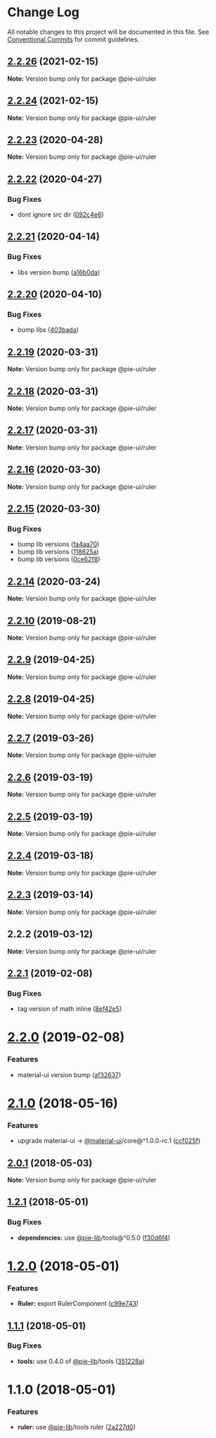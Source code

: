 # Change Log

All notable changes to this project will be documented in this file.
See [Conventional Commits](https://conventionalcommits.org) for commit guidelines.

## [2.2.26](https://github.com/pie-framework/pie-ui/compare/@pie-ui/ruler@2.2.24...@pie-ui/ruler@2.2.26) (2021-02-15)

**Note:** Version bump only for package @pie-ui/ruler





## [2.2.24](https://github.com/pie-framework/pie-ui/compare/@pie-ui/ruler@2.2.23...@pie-ui/ruler@2.2.24) (2021-02-15)

**Note:** Version bump only for package @pie-ui/ruler





## [2.2.23](https://github.com/pie-framework/pie-ui/compare/@pie-ui/ruler@2.2.22...@pie-ui/ruler@2.2.23) (2020-04-28)

**Note:** Version bump only for package @pie-ui/ruler





## [2.2.22](https://github.com/pie-framework/pie-ui/compare/@pie-ui/ruler@2.2.21...@pie-ui/ruler@2.2.22) (2020-04-27)


### Bug Fixes

* dont ignore src dir ([092c4e6](https://github.com/pie-framework/pie-ui/commit/092c4e6))





## [2.2.21](https://github.com/pie-framework/pie-ui/compare/@pie-ui/ruler@2.2.20...@pie-ui/ruler@2.2.21) (2020-04-14)


### Bug Fixes

* libs version bump ([a16b0da](https://github.com/pie-framework/pie-ui/commit/a16b0da))





## [2.2.20](https://github.com/pie-framework/pie-ui/compare/@pie-ui/ruler@2.2.19...@pie-ui/ruler@2.2.20) (2020-04-10)


### Bug Fixes

* bump libs ([403bada](https://github.com/pie-framework/pie-ui/commit/403bada))





## [2.2.19](https://github.com/pie-framework/pie-ui/compare/@pie-ui/ruler@2.2.18...@pie-ui/ruler@2.2.19) (2020-03-31)

**Note:** Version bump only for package @pie-ui/ruler





## [2.2.18](https://github.com/pie-framework/pie-ui/compare/@pie-ui/ruler@2.2.17...@pie-ui/ruler@2.2.18) (2020-03-31)

**Note:** Version bump only for package @pie-ui/ruler





## [2.2.17](https://github.com/pie-framework/pie-ui/compare/@pie-ui/ruler@2.2.16...@pie-ui/ruler@2.2.17) (2020-03-31)

**Note:** Version bump only for package @pie-ui/ruler





## [2.2.16](https://github.com/pie-framework/pie-ui/compare/@pie-ui/ruler@2.2.15...@pie-ui/ruler@2.2.16) (2020-03-30)

**Note:** Version bump only for package @pie-ui/ruler





## [2.2.15](https://github.com/pie-framework/pie-ui/compare/@pie-ui/ruler@2.2.14...@pie-ui/ruler@2.2.15) (2020-03-30)


### Bug Fixes

* bump lib versions ([fa4aa70](https://github.com/pie-framework/pie-ui/commit/fa4aa70))
* bump lib versions ([118625a](https://github.com/pie-framework/pie-ui/commit/118625a))
* bump lib versions ([0ce62f8](https://github.com/pie-framework/pie-ui/commit/0ce62f8))





## [2.2.14](https://github.com/pie-framework/pie-ui/compare/@pie-ui/ruler@2.2.12...@pie-ui/ruler@2.2.14) (2020-03-24)

**Note:** Version bump only for package @pie-ui/ruler





## [2.2.10](https://github.com/pie-framework/pie-ui/compare/@pie-ui/ruler@2.2.9...@pie-ui/ruler@2.2.10) (2019-08-21)

**Note:** Version bump only for package @pie-ui/ruler





## [2.2.9](https://github.com/pie-framework/pie-ui/compare/@pie-ui/ruler@2.2.8...@pie-ui/ruler@2.2.9) (2019-04-25)

**Note:** Version bump only for package @pie-ui/ruler





## [2.2.8](https://github.com/pie-framework/pie-ui/compare/@pie-ui/ruler@2.2.7...@pie-ui/ruler@2.2.8) (2019-04-25)

**Note:** Version bump only for package @pie-ui/ruler





## [2.2.7](https://github.com/pie-framework/pie-ui/compare/@pie-ui/ruler@2.2.6...@pie-ui/ruler@2.2.7) (2019-03-26)

**Note:** Version bump only for package @pie-ui/ruler





## [2.2.6](https://github.com/pie-framework/pie-ui/compare/@pie-ui/ruler@2.2.5...@pie-ui/ruler@2.2.6) (2019-03-19)

**Note:** Version bump only for package @pie-ui/ruler





## [2.2.5](https://github.com/pie-framework/pie-ui/compare/@pie-ui/ruler@2.2.4...@pie-ui/ruler@2.2.5) (2019-03-19)

**Note:** Version bump only for package @pie-ui/ruler





## [2.2.4](https://github.com/pie-framework/pie-ui/compare/@pie-ui/ruler@2.2.3...@pie-ui/ruler@2.2.4) (2019-03-18)

**Note:** Version bump only for package @pie-ui/ruler





## [2.2.3](https://github.com/pie-framework/pie-ui/compare/@pie-ui/ruler@2.2.2...@pie-ui/ruler@2.2.3) (2019-03-14)

**Note:** Version bump only for package @pie-ui/ruler





## 2.2.2 (2019-03-12)

**Note:** Version bump only for package @pie-ui/ruler





## [2.2.1](https://github.com/pie-framework/pie-ui/compare/@pie-ui/ruler@2.2.0...@pie-ui/ruler@2.2.1) (2019-02-08)


### Bug Fixes

* tag version of math inline ([8ef42e5](https://github.com/pie-framework/pie-ui/commit/8ef42e5))





# [2.2.0](https://github.com/pie-framework/pie-ui/compare/@pie-ui/ruler@2.1.0...@pie-ui/ruler@2.2.0) (2019-02-08)


### Features

* material-ui version bump ([af32637](https://github.com/pie-framework/pie-ui/commit/af32637))





<a name="2.1.0"></a>
# [2.1.0](https://github.com/pie-framework/pie-ui/compare/@pie-ui/ruler@2.0.1...@pie-ui/ruler@2.1.0) (2018-05-16)


### Features

* upgrade material-ui -> [@material-ui](https://github.com/material-ui)/core@^1.0.0-rc.1 ([ccf025f](https://github.com/pie-framework/pie-ui/commit/ccf025f))




<a name="2.0.1"></a>
## [2.0.1](https://github.com/pie-framework/pie-ui/compare/@pie-ui/ruler@2.0.0...@pie-ui/ruler@2.0.1) (2018-05-03)




**Note:** Version bump only for package @pie-ui/ruler

<a name="1.2.1"></a>
## [1.2.1](https://github.com/pie-framework/pie-ui/compare/@pie-ui/ruler@1.2.0...@pie-ui/ruler@1.2.1) (2018-05-01)


### Bug Fixes

* **dependencies:** use [@pie-lib](https://github.com/pie-lib)/tools@^0.5.0 ([f30d6f4](https://github.com/pie-framework/pie-ui/commit/f30d6f4))




<a name="1.2.0"></a>
# [1.2.0](https://github.com/pie-framework/pie-ui/compare/@pie-ui/ruler@1.1.1...@pie-ui/ruler@1.2.0) (2018-05-01)


### Features

* **Ruler:** export RulerComponent ([c99e743](https://github.com/pie-framework/pie-ui/commit/c99e743))




<a name="1.1.1"></a>
## [1.1.1](https://github.com/pie-framework/pie-ui/compare/@pie-ui/ruler@1.1.0...@pie-ui/ruler@1.1.1) (2018-05-01)


### Bug Fixes

* **tools:** use 0.4.0 of [@pie-lib](https://github.com/pie-lib)/tools ([351228a](https://github.com/pie-framework/pie-ui/commit/351228a))




<a name="1.1.0"></a>
# 1.1.0 (2018-05-01)


### Features

* **ruler:** use [@pie-lib](https://github.com/pie-lib)/tools ruler ([2a227d0](https://github.com/pie-framework/pie-ui/commit/2a227d0))
